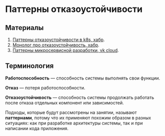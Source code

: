 # Паттерны отказоустойчивости

## Материалы

1. [Паттерны отказоустойчивости в k8s, хабр](https://habr.com/ru/companies/gazprombank/articles/707284/).
2. [Монолог про отказоустойчивость, хабр](https://habr.com/ru/companies/alfa/articles/753792/).
3. [Паттерны микросервисной разработки, vk cloud](https://cloud.vk.com/blog/26-osnovnyh-patternov-mikroservisnoj-razrabotki/).

## Терминология

**Работоспособность** — способность системы выполнять свои функции.

**Отказ** — потеря работоспособности. 

**Отказоустойчивость** — способность системы продолжать работать после отказа отдельных компонент или зависимостей.

Подходы, которые будут рассмотрены на занятии, называют **паттернами**, потому что их применяют похожим образом в разных ситуациях: как при разработке архитектуры системы, так и при написании кода приложения.

